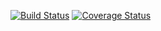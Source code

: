 [![Build Status](https://travis-ci.org/SignetStudios/slackbot-uno.svg?branch=master)](https://travis-ci.org/SignetStudios/slackbot-uno)
[![Coverage Status](https://coveralls.io/repos/github/SignetStudios/slackbot-uno/badge.svg?branch=master)](https://coveralls.io/github/SignetStudios/slackbot-uno?branch=master)